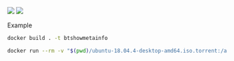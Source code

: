 ![](https://travis-ci.com/btshowmetainfo/btshowmetainfo.svg?branch=master)
![](https://img.shields.io/docker/cloud/build/btshowmetainfo/btshowmetainfo)

Example

```bash
docker build . -t btshowmetainfo

docker run --rm -v "$(pwd)/ubuntu-18.04.4-desktop-amd64.iso.torrent:/a.torrent" btshowmetainfo


```